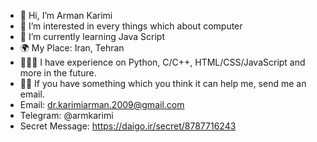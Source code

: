 - 👋 Hi, I’m Arman Karimi
- 👀 I’m interested in every things which about computer
- 🌱 I’m currently learning Java Script
- 🌍 My Place: Iran, Tehran
- 👨🏻‍💻 I have experience on Python, C/C++, HTML/CSS/JavaScript and more in the future.
- 👨‍🏫 If you have something which you think it can help me, send me an email.
- Email: dr.karimiarman.2009@gmail.com
- Telegram: @armkarimi
- Secret Message: https://daigo.ir/secret/8787716243
